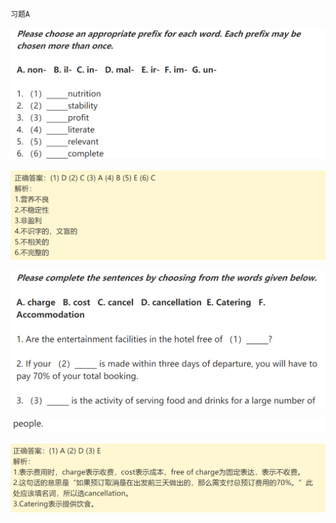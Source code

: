 `习题A`

![image-20240616233817815](assets/5.听力高频词汇(2)-旅游与休闲/image-20240616233817815.png)

![image-20240616233827568](assets/5.听力高频词汇(2)-旅游与休闲/image-20240616233827568.png)

![image-20240616233844697](assets/5.听力高频词汇(2)-旅游与休闲/image-20240616233844697.png)

![image-20240616233856876](assets/5.听力高频词汇(2)-旅游与休闲/image-20240616233856876.png)

![image-20240616233904809](assets/5.听力高频词汇(2)-旅游与休闲/image-20240616233904809.png)